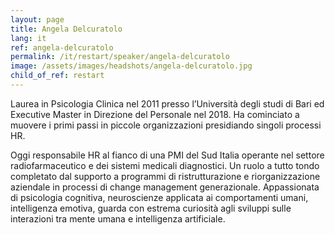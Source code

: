 ```yaml
---
layout: page
title: Angela Delcuratolo
lang: it
ref: angela-delcuratolo
permalink: /it/restart/speaker/angela-delcuratolo
image: /assets/images/headshots/angela-delcuratolo.jpg
child_of_ref: restart
---
```


Laurea in Psicologia Clinica nel 2011 presso l’Università degli studi di Bari ed Executive Master in Direzione del Personale nel 2018. Ha cominciato a muovere i primi passi in piccole organizzazioni presidiando singoli processi HR.

Oggi responsabile HR al fianco di una PMI del Sud Italia operante nel settore radiofarmaceutico e dei sistemi medicali diagnostici. Un ruolo a tutto tondo completato dal supporto a programmi di ristrutturazione e riorganizzazione aziendale in processi di change management generazionale. Appassionata di psicologia cognitiva, neuroscienze applicata ai comportamenti umani, intelligenza emotiva, guarda con estrema curiosità agli sviluppi sulle interazioni tra mente umana e intelligenza artificiale.

